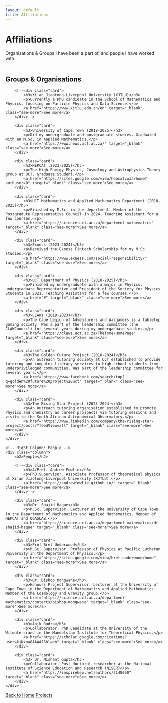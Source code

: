 ```yaml
---
layout: default
title: Affiliations
---
```


# Affiliations

Organisations & Groups I have been a part of, and people I have worked with.

<!-- Two Columns -->
<div class="affiliations-container">
    <!-- Left Column: Groups & Organisations -->
    <div class="column">
        <h2>Groups & Organisations</h2>
        
        <!--<div class="card">
            <h3>Xi'an Jiaotong-Liverpool University (XJTLU)</h3>
            <p>Currently a PhD candidate in the School of Mathematics and Physics, focusing on Particle Physics and Data Science.</p>
            <a href="https://www.xjtlu.edu.cn/en" target="_blank" class="see-more">See more</a>
        </div>-->
        
        <div class="card">
            <h3>University of Cape Town (2018-2025)</h3>
            <p>Did my undergraduate and postgraduate studies. Graduated with an M.Sc. in Applied Mathematics.</p>
            <a href="https://www.news.uct.ac.za/" target="_blank" class="see-more">See more</a>
        </div>
        
        <div class="card">
            <h3>HEPCAT (2023-2025)</h3>
            <p>The High Energy Physics, Cosmology and Astrophysics Theory group at UCT. Graduate Student.</p>
            <a href="https://sites.google.com/view/hepcatcoza/home?authuser=0" target="_blank" class="see-more">See more</a>
        </div>
        
        <div class="card">
            <h3>UCT Mathematics and Applied Mathematics Department (2018-2025)</h3>
            <p>Finished my M.Sc. in the department. Member of the Postgradute Representative Council in 2024. Teaching Assistant for a few courses.</p>
            <a href="https://science.uct.ac.za/department-mathematics" target="_blank" class="see-more">See more</a>
        </div>
        
        <div class="card">
            <h3>Exness (2023-2024)</h3>
            <p>Received the Exness Fintech Scholarship for my M.Sc. studies.</p>
            <a href="https://www.exness.com/social-responsibility/" target="_blank" class="see-more">See more</a>
        </div>
        
        <div class="card">
            <h3>UCT Department of Physics (2018-2025)</h3>
            <p>Finished my undergraduate with a major in Physics. undergraduate Representative and President of the Society for Physics Students in 2021. Teaching Assistant for a few courses.</p>
            <a href="#" target="_blank" class="see-more">See more</a>
        </div>
        
        <div class="card">
            <h3>CLAWs (2019-2023)</h3>
            <p>The Cape Legion of Adventurers and Wargamers is a tabletop gaming society. Was a part of the leadership committee (the CLAWCouncil) for several years during my undergaduate studies.</p>
            <a href="https://claws.uct.ac.za/TheTome/HomePage" target="_blank" class="see-more">See more</a>
        </div>
        
        <div class="card">
            <h3>The Golden Future Project (2018-2024)</h3>
            <p>An outreach tutoring society at UCT established to provide tutoring and computer literacy services to high-school students from underpriviledged communities. Was part of the leadership committee for several years.</p>
            <a href="https://www.facebook.com/search/top?q=golden%20future%20project%20uct" target="_blank" class="see-more">See more</a>
        </div>
        
        <div class="card">
            <h3>The Rising Star Project (2023-2024)</h3>
            <p>An outreach tutoring organisation established to promote Physics and Chemistry as career prospects via tutoring sessions and visits to the South African Astronomical Observatory.</p>
            <a href="https://www.linkedin.com/company/the-rising-star-project/posts/?feedView=all" target="_blank" class="see-more">See more</a>
        </div>
    </div>

    <!-- Right Column: People -->
    <div class="column">
        <h2>People</h2>
        
        <!--<div class="card">
            <h3>A/Prof. Andrew Fowlie</h3>
            <p>PhD Supervisor. Associate Professor of theoretical physics at Xi'an Jiaotong-Liverpool University (XJTLU).</p>
            <a href="https://andrewfowlie.github.io/" target="_blank" class="see-more">See more</a>
        </div>-->
        
        <div class="card">
            <h3>Dr. Shajid Haque</h3>
            <p>M.Sc. Supervisor. Lecturer at the University of Cape Town in the Department of Mathematics and Applied Mathematics. Member of HEPCAT and QGASLAB.</p>
            <a href="https://science.uct.ac.za/department-mathematics/dr-shajid-haque" target="_blank" class="see-more">See more</a>
        </div>
        
        <div class="card">
            <h3>Prof Bret Underwood</h3>
            <p>M.Sc. Supervisor. Professor of Physics at Pacific Lutheran University in the Department of Physics.</p>
            <a href="https://sites.google.com/view/bret-underwood/home" target="_blank" class="see-more">See more</a>
        </div>
        
        <div class="card">
            <h3>Dr. Bishop Mongwane</h3>
            <p>Honours Project Supervisor. Lecturer at the University of Cape Town in the Department of Mathematics and Applied Mathematics. Member of the Cosmology and Gravity group.</p>
            <a href="https://science.uct.ac.za/department-mathematics/contacts/bishop-mongwane" target="_blank" class="see-more">See more</a>
        </div>
        
        <div class="card">
            <h3>Anik Rudra</h3>
            <p>Collaborator. PhD Candidate at the University of the Witwatersrand in the Mandelstam Institute for Theoretical Physics.</p>
            <a href="https://scholar.google.com/citations?user=kjKxoa8AAAAJ&hl=en" target="_blank" class="see-more">See more</a>
        </div>
        
        <div class="card">
            <h3> Dr. Nishant Gupta</h3>
            <p>Collaborator. Post-doctoral researcher at the National Institute of Science Education and Research (NISER)</p>
            <a href="https://inspirehep.net/authors/2148050" target="_blank" class="see-more">See more</a>
        </div>
    </div>
</div>

<div class="button-container">
  <a href="{{ '/' | relative_url }}" class="about-me-button">Back to Home</a>
  <a href="{{ '/projects' | relative_url }}" class="about-me-button">Projects</a>
</div>
